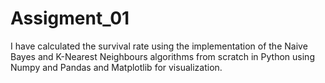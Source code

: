 # Assigment_01
I have calculated the survival rate using the implementation of the Naive Bayes and K-Nearest Neighbours algorithms from scratch in Python using Numpy and Pandas and Matplotlib for visualization. 
